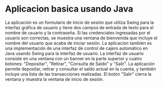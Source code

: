 # Aplicacion basica usando Java 
La aplicación es un formulario de inicio de sesión que utiliza Swing para la interfaz gráfica de usuario y tiene dos campos de entrada de texto 
para el nombre de usuario y la contraseña. Si las credenciales ingresadas por el usuario son correctas, se muestra una ventana de bienvenida 
que incluye el nombre del usuario que acaba de iniciar sesión. La aplicación también es una implementación de una interfaz de control de cajero 
automático en Java usando Swing para la interfaz de usuario. 
La interfaz de usuario consiste en una ventana con un banner en la parte superior y cuatro botones: "Depositar", "Retirar", "Consulta de Saldo" y "Salir". 
La aplicación permite depositar, retirar y consultar el saldo actual en la cuenta, y también incluye una lista de las transacciones realizadas. 
El botón "Salir" cierra la ventana y muestra la ventana de inicio de sesión.



